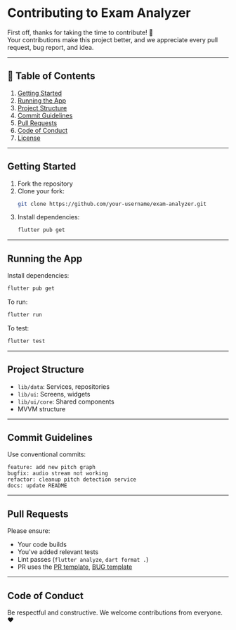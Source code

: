 # Contributing to Exam Analyzer

First off, thanks for taking the time to contribute! 🎉  
Your contributions make this project better, and we appreciate every pull request, bug report, and idea.

---

## 📌 Table of Contents

1. [Getting Started](#getting-started)
2. [Running the App](#running-the-app)
3. [Project Structure](#project-structure)
4. [Commit Guidelines](#commit-guidelines)
5. [Pull Requests](#pull-requests)
6. [Code of Conduct](#code-of-conduct)
7. [License](#license)

---

## Getting Started

1. Fork the repository
2. Clone your fork:  
   ```bash
   git clone https://github.com/your-username/exam-analyzer.git
   ```
3. Install dependencies:
   ```bash
   flutter pub get
   ```
   
---

## Running the App

Install dependencies:
```bash
flutter pub get
```

To run:
```bash
flutter run
```

To test:
```bash
flutter test
```

---

## Project Structure

- `lib/data`: Services, repositories
- `lib/ui`: Screens, widgets
- `lib/ui/core`: Shared components
- MVVM structure

---

## Commit Guidelines

Use conventional commits:
```
feature: add new pitch graph
bugfix: audio stream not working
refactor: cleanup pitch detection service
docs: update README
```

---

## Pull Requests

Please ensure:

- Your code builds
- You've added relevant tests
- Lint passes (`flutter analyze`, `dart format .`)
- PR uses the [PR template](.github/ISSUE_TEMPLATE/feature_request.yaml), [BUG template](.github/ISSUE_TEMPLATE/bug_report.yaml)

---

## Code of Conduct

Be respectful and constructive. We welcome contributions from everyone. ❤️
